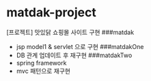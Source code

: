 # matdak-project
[프로젝트] 맛있닭 쇼핑몰 사이트 구현
###matdak
- jsp model1 & servlet 으로 구현
###matdakOne
- DB 관계 업데이트 후 재구현
###matdakTwo
- spring framework
- mvc 패턴으로 재구현
